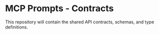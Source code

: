 # MCP Prompts - Contracts

This repository will contain the shared API contracts, schemas, and type definitions.
